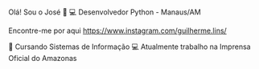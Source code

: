 Olá! Sou o José 👋
💻 Desenvolvedor Python - Manaus/AM

Encontre-me por aqui 
https://www.instagram.com/guilherme.lins/

🤖 Cursando Sistemas de Informação
💻 Atualmente trabalho na Imprensa Oficial do Amazonas




